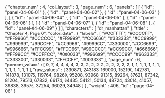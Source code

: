 {
  "chapter_num" : 4,
  "col_layout" : 3,
  "page_num" : 6,
  "panels" : [
    [
      {
        "id" : "panel-04-06-01"
      },
      {
        "id" : "panel-04-06-02"
      },
      {
        "id" : "panel-04-06-03"
      }
    ],
    [
      {
        "id" : "panel-04-06-04"
      },
      {
        "id" : "panel-04-06-05"
      },
      {
        "id" : "panel-04-06-06"
      }
    ],
    [
      {
        "id" : "panel-04-06-07"
      },
      {
        "id" : "panel-04-06-08"
      },
      {
        "id" : "panel-04-06-09"
      }
    ]
  ],
  "characters" : [
    "dr_manhattan"
  ],
  "title" : "Chapter 4, Page 6",
  "color_data" : {
    "labels" : [
      "#CCFFFF",
      "#CCCCFF",
      "#FF9966",
      "#CCCCCC",
      "#FF9999",
      "#CC6666",
      "#333333",
      "#CC9999",
      "#999999",
      "#99CCFF",
      "#CC9966",
      "#9999CC",
      "#330000",
      "#CC6699",
      "#996666",
      "#FFCC99",
      "#FFCC66",
      "#99CCCC",
      "#CC99CC",
      "#666666",
      "#FF99CC",
      "#CCFFCC",
      "#000033",
      "#996699",
      "#CCCC99",
      "#663333",
      "#333300",
      "#330033",
      "#FFCCFF",
      "#003333"
    ],
    "page_num" : 6,
    "percent_values" : [
      9,
      7,
      4,
      4,
      4,
      4,
      3,
      3,
      2,
      2,
      2,
      2,
      2,
      2,
      2,
      2,
      2,
      1,
      1,
      1,
      1,
      1,
      1,
      1,
      1,
      1,
      1,
      1,
      1,
      1
    ],
    "raw_values" : [
      330871,
      243183,
      169000,
      152190,
      142781,
      141878,
      131075,
      119764,
      98260,
      95208,
      93968,
      91315,
      89264,
      87621,
      87342,
      81204,
      79513,
      67832,
      66174,
      64435,
      54121,
      50134,
      48724,
      43014,
      41057,
      39838,
      39576,
      37254,
      36029,
      34948
    ]
  },
  "weight" : 406,
  "id" : "page-04-06"
}
